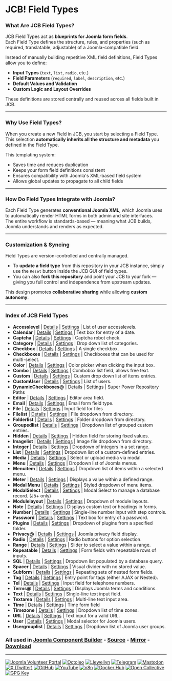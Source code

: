 # JCB! Field Types

### What Are JCB Field Types?
JCB Field Types act as **blueprints for Joomla form fields**.  
Each Field Type defines the structure, rules, and properties (such as required, translatable, adjustable) of a Joomla-compatible field.  

Instead of manually building repetitive XML field definitions, Field Types allow you to define:

- **Input Types** (`text`, `list`, `radio`, etc.)
- **Field Parameters** (`required`, `label`, `description`, etc.)
- **Default Values and Validation**
- **Custom Logic and Layout Overrides**

These definitions are stored centrally and reused across all fields built in JCB.

---
### Why Use Field Types?
When you create a new Field in JCB, you start by selecting a Field Type.  
This selection **automatically inherits all the structure and metadata** you defined in the Field Type.

This templating system:

- Saves time and reduces duplication
- Keeps your form field definitions consistent
- Ensures compatibility with Joomla's XML-based field system
- Allows global updates to propagate to all child fields

---
### How Do Field Types Integrate with Joomla?
Each Field Type generates **conventional Joomla XML**, which Joomla uses to automatically render HTML forms in both admin and site interfaces.  
The entire workflow is standards-based — meaning what JCB builds, Joomla understands and renders as expected.

---
### Customization & Syncing
Field Types are version-controlled and centrally managed.

- To **update a field type** from this repository in your JCB instance, simply use the `Reset` button inside the JCB GUI of field types.
- You can also **fork this repository** and point your JCB to your fork — giving you full control and independence from upstream updates.

This design promotes **collaborative sharing** while allowing **custom autonomy**.

---
### Index of JCB Field Types


 - **Accesslevel** | [Details](src/913ed2ce-836c-48e8-97af-e482441f47df) | [Settings](src/913ed2ce-836c-48e8-97af-e482441f47df/item.json) | List of user accesslevels.
 - **Calendar** | [Details](src/6cf5a33f-cb25-4a58-bfec-7e1511896402) | [Settings](src/6cf5a33f-cb25-4a58-bfec-7e1511896402/item.json) | Text box for entry of a date.
 - **Captcha** | [Details](src/206fdad4-14d0-45f1-9c84-3d09abf48a39) | [Settings](src/206fdad4-14d0-45f1-9c84-3d09abf48a39/item.json) | Captcha robot check.
 - **Category** | [Details](src/f70346b3-2096-4f44-8b26-01ab87da7d1e) | [Settings](src/f70346b3-2096-4f44-8b26-01ab87da7d1e/item.json) | Drop down list of categories.
 - **Checkbox** | [Details](src/10066262-b6e3-4f82-941e-cbe4f61ddd6c) | [Settings](src/10066262-b6e3-4f82-941e-cbe4f61ddd6c/item.json) | A single checkbox.
 - **Checkboxes** | [Details](src/ac10859b-58da-4584-9682-36a6c2c8d04d) | [Settings](src/ac10859b-58da-4584-9682-36a6c2c8d04d/item.json) | Checkboxes that can be used for multi-select.
 - **Color** | [Details](src/7f60f198-53e7-4fe9-813f-d1b6c553680e) | [Settings](src/7f60f198-53e7-4fe9-813f-d1b6c553680e/item.json) | Color picker when clicking the input box.
 - **Combo** | [Details](src/2c8b128f-7da2-4f55-b1d7-3613f902f590) | [Settings](src/2c8b128f-7da2-4f55-b1d7-3613f902f590/item.json) | Combobox list field, allows free text.
 - **Custom** | [Details](src/dd2e1f4b-f5db-45e8-85fa-efd27bae7b6a) | [Settings](src/dd2e1f4b-f5db-45e8-85fa-efd27bae7b6a/item.json) | Custom drop down list of items entries.
 - **CustomUser** | [Details](src/a4a39f70-070f-459c-be4b-0ac103a29b9a) | [Settings](src/a4a39f70-070f-459c-be4b-0ac103a29b9a/item.json) | List of users.
 - **DynamicCheckboxes@** | [Details](src/7ed21e79-cbc5-48e3-9ed0-ca72b0f2f1a1) | [Settings](src/7ed21e79-cbc5-48e3-9ed0-ca72b0f2f1a1/item.json) | Super Power Repository Paths
 - **Editor** | [Details](src/51f288d2-6eaa-42bc-a182-a6f69b3032b8) | [Settings](src/51f288d2-6eaa-42bc-a182-a6f69b3032b8/item.json) | Editor area field.
 - **Email** | [Details](src/35948af5-9e79-4454-8dfa-682ee4fdf650) | [Settings](src/35948af5-9e79-4454-8dfa-682ee4fdf650/item.json) | Email form field type.
 - **File** | [Details](src/6da71c1e-119c-4e0d-a309-f3e52ecfa1d1) | [Settings](src/6da71c1e-119c-4e0d-a309-f3e52ecfa1d1/item.json) | Input field for files
 - **Filelist** | [Details](src/0c80df15-52c6-4647-983b-4bb4888a2edf) | [Settings](src/0c80df15-52c6-4647-983b-4bb4888a2edf/item.json) | File dropdown from directory.
 - **Folderlist** | [Details](src/d3ab2ae4-9370-4497-ae6d-dee2e0b74b7a) | [Settings](src/d3ab2ae4-9370-4497-ae6d-dee2e0b74b7a/item.json) | Folder dropdown from directory.
 - **Groupedlist** | [Details](src/088d47c0-b058-4894-b92e-dcf1b9d5a722) | [Settings](src/088d47c0-b058-4894-b92e-dcf1b9d5a722/item.json) | Dropdown list of grouped custom entries.
 - **Hidden** | [Details](src/82f1b5ca-bb9b-44d7-9a7a-9a03fb2a31dd) | [Settings](src/82f1b5ca-bb9b-44d7-9a7a-9a03fb2a31dd/item.json) | Hidden field for storing fixed values.
 - **Imagelist** | [Details](src/72680e92-2859-49c6-ad92-c2329c52f9f8) | [Settings](src/72680e92-2859-49c6-ad92-c2329c52f9f8/item.json) | Image file dropdown from directory.
 - **Integer** | [Details](src/fdbb50ea-35d2-45b2-a0bc-076fdf1544b8) | [Settings](src/fdbb50ea-35d2-45b2-a0bc-076fdf1544b8/item.json) | Dropdown of integers in a set range.
 - **List** | [Details](src/a51dfc06-1b9b-4d0a-86ba-f705bcd40d4d) | [Settings](src/a51dfc06-1b9b-4d0a-86ba-f705bcd40d4d/item.json) | Dropdown list of a custom-defined entries.
 - **Media** | [Details](src/69957007-e3d4-4976-a32b-611d02dbad71) | [Settings](src/69957007-e3d4-4976-a32b-611d02dbad71/item.json) | Select or upload media via modal.
 - **Menu** | [Details](src/6349f152-8ef5-43bd-a89b-ce18f33ac5e5) | [Settings](src/6349f152-8ef5-43bd-a89b-ce18f33ac5e5/item.json) | Dropdown list of Joomla menus.
 - **Menuitem** | [Details](src/f183b0e2-017f-48bd-8dba-d332ce1b8d9e) | [Settings](src/f183b0e2-017f-48bd-8dba-d332ce1b8d9e/item.json) | Dropdown list of items within a selected menu.
 - **Meter** | [Details](src/81668284-e572-4e17-927b-ba697fc64bd0) | [Settings](src/81668284-e572-4e17-927b-ba697fc64bd0/item.json) | Displays a value within a defined range.
 - **Modal Menu** | [Details](src/715256a4-8cc2-4d66-9d08-31e58ca5b036) | [Settings](src/715256a4-8cc2-4d66-9d08-31e58ca5b036/item.json) | Styled dropdown of menu items.
 - **ModalSelect** | [Details](src/a1cdb0a5-517c-425c-998a-333e92af3e32) | [Settings](src/a1cdb0a5-517c-425c-998a-333e92af3e32/item.json) | Modal Select to manage a database record. (J5+ only)
 - **Modulelayout** | [Details](src/7520c8f4-543d-4c7a-8e4f-e2da71c3b1cd) | [Settings](src/7520c8f4-543d-4c7a-8e4f-e2da71c3b1cd/item.json) | Dropdown of module layouts.
 - **Note** | [Details](src/f9ecacd0-8481-4157-8c71-d7aaefc2b7c3) | [Settings](src/f9ecacd0-8481-4157-8c71-d7aaefc2b7c3/item.json) | Displays custom text or headings in forms.
 - **Number** | [Details](src/5abd2b73-643b-4273-841a-787991aad968) | [Settings](src/5abd2b73-643b-4273-841a-787991aad968/item.json) | Single-line number input with step controls.
 - **Password** | [Details](src/0022598d-0ee1-44f2-aa94-c2eb47595f73) | [Settings](src/0022598d-0ee1-44f2-aa94-c2eb47595f73/item.json) | Text box for entry of a password.
 - **Plugins** | [Details](src/37fa4e1d-b7ca-4a8f-aa4b-d8085c135233) | [Settings](src/37fa4e1d-b7ca-4a8f-aa4b-d8085c135233/item.json) | Dropdown of plugins from a specified folder.
 - **Privacy@** | [Details](src/60c1d674-8bb7-4b31-97ed-ee1f16bc412a) | [Settings](src/60c1d674-8bb7-4b31-97ed-ee1f16bc412a/item.json) | Joomla privacy field display.
 - **Radio** | [Details](src/b868ed59-4208-4206-8504-95a35a74a11c) | [Settings](src/b868ed59-4208-4206-8504-95a35a74a11c/item.json) | Radio buttons for option selection.
 - **Range** | [Details](src/627d3845-7273-4f75-8e63-7b3a319a42c8) | [Settings](src/627d3845-7273-4f75-8e63-7b3a319a42c8/item.json) | Slider to select a value within a range.
 - **Repeatable** | [Details](src/05bf68d4-52f9-4705-8ae7-cba137fce0ad) | [Settings](src/05bf68d4-52f9-4705-8ae7-cba137fce0ad/item.json) | Form fields with repeatable rows of inputs.
 - **SQL** | [Details](src/d4c16f1e-fd6e-4714-90eb-f9d97edd9c32) | [Settings](src/d4c16f1e-fd6e-4714-90eb-f9d97edd9c32/item.json) | Dropdown list populated by a database query.
 - **Spacer** | [Details](src/626d0cba-a908-4a4f-a447-96d781aeaa0b) | [Settings](src/626d0cba-a908-4a4f-a447-96d781aeaa0b/item.json) | Visual divider with no stored value.
 - **Subform** | [Details](src/7139f2c8-a70a-46a6-bbe3-4eefe54ca515) | [Settings](src/7139f2c8-a70a-46a6-bbe3-4eefe54ca515/item.json) | Repeating sets of nested form fields.
 - **Tag** | [Details](src/48cba89e-8fcb-481e-a7d3-2e41773e452d) | [Settings](src/48cba89e-8fcb-481e-a7d3-2e41773e452d/item.json) | Entry point for tags (either AJAX or Nested).
 - **Tel** | [Details](src/1c6c519c-3bc8-4914-8940-3e9591b0bce6) | [Settings](src/1c6c519c-3bc8-4914-8940-3e9591b0bce6/item.json) | Input field for telephone numbers.
 - **Terms@** | [Details](src/20e88943-08db-49e6-a571-dba70cdf4cca) | [Settings](src/20e88943-08db-49e6-a571-dba70cdf4cca/item.json) | Displays Joomla terms and conditions.
 - **Text** | [Details](src/201327fe-3067-4316-a155-3fe2a52e05c0) | [Settings](src/201327fe-3067-4316-a155-3fe2a52e05c0/item.json) | Single-line text input field.
 - **Textarea** | [Details](src/76fe1250-6fa7-49e5-a0ee-f06d8d4c9f99) | [Settings](src/76fe1250-6fa7-49e5-a0ee-f06d8d4c9f99/item.json) | Multi-line text input area.
 - **Time** | [Details](src/84510e0d-bf32-48ea-b522-1bee7c83e172) | [Settings](src/84510e0d-bf32-48ea-b522-1bee7c83e172/item.json) | Time form field
 - **Timezone** | [Details](src/ed8d8cf4-cb05-49cc-95ef-4ef275f539f9) | [Settings](src/ed8d8cf4-cb05-49cc-95ef-4ef275f539f9/item.json) | Dropdown list of time zones.
 - **URL** | [Details](src/8df6e07e-2b16-43ed-a18d-2059fa44cdf1) | [Settings](src/8df6e07e-2b16-43ed-a18d-2059fa44cdf1/item.json) | Text input for a valid URL.
 - **User** | [Details](src/b0641980-5e78-42f6-972f-86aa607db23e) | [Settings](src/b0641980-5e78-42f6-972f-86aa607db23e/item.json) | Modal selector for Joomla users.
 - **Usergrouplist** | [Details](src/e2f31181-fbb3-4c3a-859d-72b6b0cff308) | [Settings](src/e2f31181-fbb3-4c3a-859d-72b6b0cff308/item.json) | Dropdown list of Joomla user groups.

### All used in [Joomla Component Builder](https://www.joomlacomponentbuilder.com) - [Source](https://git.vdm.dev/joomla/Component-Builder) - [Mirror](https://github.com/vdm-io/Joomla-Component-Builder) - [Download](https://git.vdm.dev/joomla/pkg-component-builder/releases)

---
[![Joomla Volunteer Portal](https://img.shields.io/badge/-Joomla-gold?logo=joomla)](https://volunteers.joomla.org/joomlers/1396-llewellyn-van-der-merwe "Join Llewellyn on the Joomla Volunteer Portal: Shaping the Future Together!") [![Octoleo](https://img.shields.io/badge/-Octoleo-black?logo=linux)](https://git.vdm.dev/octoleo "--quiet") [![Llewellyn](https://img.shields.io/badge/-Llewellyn-ffffff?logo=gitea)](https://git.vdm.dev/Llewellyn "Collaborate and Innovate with Llewellyn on Git: Building a Better Code Future!") [![Telegram](https://img.shields.io/badge/-Telegram-blue?logo=telegram)](https://t.me/Joomla_component_builder "Join Llewellyn and the Community on Telegram: Building Joomla Components Together!") [![Mastodon](https://img.shields.io/badge/-Mastodon-9e9eec?logo=mastodon)](https://joomla.social/@llewellyn "Connect and Engage with Llewellyn on Joomla Social: Empowering Communities, One Post at a Time!") [![X (Twitter)](https://img.shields.io/badge/-X-black?logo=x)](https://x.com/llewellynvdm "Join the Conversation with Llewellyn on X: Where Ideas Take Flight!") [![GitHub](https://img.shields.io/badge/-GitHub-181717?logo=github)](https://github.com/Llewellynvdm "Build, Innovate, and Thrive with Llewellyn on GitHub: Turning Ideas into Impact!") [![YouTube](https://img.shields.io/badge/-YouTube-ff0000?logo=youtube)](https://www.youtube.com/@OctoYou "Explore, Learn, and Create with Llewellyn on YouTube: Your Gateway to Inspiration!") [![n8n](https://img.shields.io/badge/-n8n-black?logo=n8n)](https://n8n.io/creators/octoleo "Effortless Automation and Impactful Workflows with Llewellyn on n8n!") [![Docker Hub](https://img.shields.io/badge/-Docker-grey?logo=docker)](https://hub.docker.com/u/llewellyn "Llewellyn on Docker: Containerize Your Creativity!") [![Open Collective](https://img.shields.io/badge/-Donate-green?logo=opencollective)](https://opencollective.com/joomla-component-builder "Donate towards JCB: Help Llewellyn financially so he can continue developing this great tool!") [![GPG Key](https://img.shields.io/badge/-GPG-blue?logo=gnupg)](https://git.vdm.dev/Llewellyn/gpg "Unlock Trust and Security with Llewellyn's GPG Key: Your Gateway to Verified Connections!")